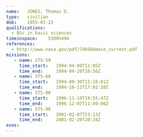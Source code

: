 ```yaml
---
name:	JONES, Thomas D.
type:	civilian
dob:	1955-01-22
qualifications:
  - BSc in basic sciences
timeinspace:	53d0h49m
references:
  - http://www.nasa.gov/pdf/740566main_current.pdf
missions:
   - name: STS-59
     time_start:   1994-04-09T11:05Z
     time_end:     1994-04-20T16:56Z
   - name: STS-68
     time_start:   1994-09-30T11:16:01Z
     time_end:     1994-10-11T17:02:10Z
   - name: STS-80
     time_start:   1996-11-19T19:55:47Z
     time_end:     1996-12-07T11:49:06Z
   - name: STS-98
     time_start:   2001-02-07T23:13Z
     time_end:     2001-02-20T20:34Z
evas:
---
```

